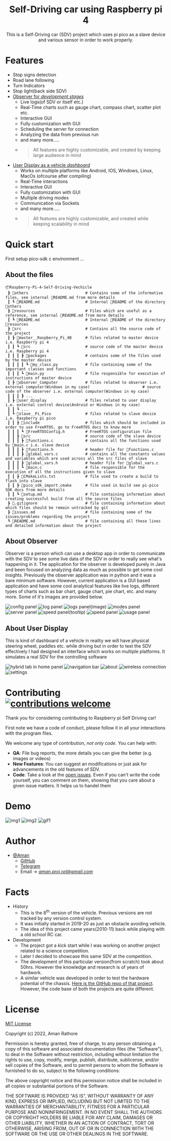 <div align="center">
  <!-- <img src="./img/ff_logo2013.png" width="200px"> -->
  <h1>Self-Driving car using Raspberry pi 4</h1>
</div>

<p align="center">
  This is a Self-Driving car (SDV) project which uses pi pico as a slave device and various sensor in order to work properly.
  <!-- TODO add some of the github badges and shields-->
</p>


# Features

* Stop signs detection
* Road lane following
* Turn Indicators
* Stop light(back side SDV)
* [Observer for *development stages*](#about-observer)
  * Live logs(of SDV or itself etc.)
  * Real-Time charts such as gauge chart, compass chart, scatter plot etc.
  * Interactive GUI
  * Fully customization with GUI
  * Scheduling the server for connection
  * Analyzing the data from previous run
  * and many more.....
  * > All features are highly customizable, and created by keeping large audience in mind
* [User Display as a vehicle *dashboard*](#about-user-display)
  * Works on multiple platforms like Android, IOS, Windows, Linux, MacOs (ofcourse after compiling)
  * Real-Time interactions
  * Interactive GUI
  * Fully customization with GUI
  * Multiple driving modes
  * Communication via Sockets
  * and many more.....
  * > All features are highly customizable, and created while keeping scalability in mind

# Quick start

First setup pico-sdk c environment ...

## About the files
```
📦Raspberry-Pi-4-Self-Driving-Vechicle
 ┣ 📂others                         # Contains some of the informative files, see internal 📜README.md from more details
 ┃ ┗ 📜README.md                    # Internal 📜README of the directory 📂others
 ┣ 📂resources                      # Files which are useful as a reference, see internal 📜README.md from more details
 ┃ ┗ 📜README.md                    # Internal 📜README of the directory 📂resources
 ┣ 📂src                            # Contains all the source code of the project
 ┃ ┣ 📂master__Raspberry_Pi_4B      # files related to master device i.e. Raspberry pi 4
 ┃ ┃ ┗ 📂src                        # source code of the master device i.e. Raspberry pi 4
 ┃ ┃ ┃ ┣ 📂packages                 # contains some of the files used by the master device
 ┃ ┃ ┃ ┃ ┗ 📜my_class.py            # file containing some of the important classes and functions
 ┃ ┃ ┃ ┗ 📜main.py                  # file responsible for execution of instructions of master device
 ┃ ┣ 📂observer_Computer            # files related to observer i.e. external computer(Windows in my case)                       # source code of the observer i.e. external computer(Windows in my case)
 ┃ ┃ ┃ ┣ ...
 ┃ ┣ 📂user_display                 # files related to user display i.e. external control device(Android or Windows in my case)
 ┃ ┃ ┗ ...
 ┃ ┗ 📂slave__Pi_Pico               # files related to slave device i.e. Raspberry pi pico
 ┃ ┃ ┣ 📂include                    # files which should be included in order to use FreeRTOS. go to FreeRTOS docs to know more
 ┃ ┃ ┃ ┗ 📜FreeRTOSConfig.h         # FreeRTOS configuration file
 ┃ ┃ ┣ 📂src                        # source code of the slave device
 ┃ ┃ ┃ ┣ 📜functions.c              # contains all the functions used by 📜main.c i.e. slave device
 ┃ ┃ ┃ ┣ 📜functions.h              # header file for 📜functions.c
 ┃ ┃ ┃ ┣ 📜global_vars.c            # contains all the constants values and variables which are used across all the src files of slave
 ┃ ┃ ┃ ┣ 📜global_vars.h            # header file for 📜global_vars.c
 ┃ ┃ ┃ ┗ 📜main.c                   # file responsible for the execution of all the instructions given to slave 
 ┃ ┃ ┣ 📜CMakeLists.txt             # file used to create a build to flash into slave
 ┃ ┃ ┣ 📜pico_sdk_import.cmake      # file used in build see pi-pico SDK docs from more details
 ┃ ┃ ┗ 📜setup.md                   # file containing information about creating successful build from all the source files
 ┣ 📜.gitignore                     # file containing information about which files should be remain untracked by git
 ┣ 📜issues.md                      # file containing some of the issues/problems regarding the project
 ┗ 📜README.md                      # file containing all these lines and detailed information about the project
```
## About Observer
Observer is a person which can use a desktop app in order to communicate with the SDV to see some live data of the SDV in order to really see what's happening in it. The application for the observer is developed purely in Java and been focused on analyzing data as much as possible to get some cool insights.
Previously the observer application was in python and it was a bare minimum software. However, current application is a GUI based application and have some cool analytical features like live logs, different types of charts such as bar chart, gauge chart, pie chart, etc. and many more. Some of it's images are provided below. 

![config panel](https://github.com/AmanRathoreP/AmanRathoreP/blob/main/imgs/config%20panel.png)
![log panel](https://github.com/AmanRathoreP/AmanRathoreP/blob/main/imgs/log%20panel.gif)
![logs panel(image)](https://github.com/AmanRathoreP/AmanRathoreP/blob/main/imgs/logs%20panel(image).png)
![modes panel](https://github.com/AmanRathoreP/AmanRathoreP/blob/main/imgs/modes%20panel.gif)
![server panel](https://github.com/AmanRathoreP/AmanRathoreP/blob/main/imgs/server%20panel.gif)
![speed panel(tooltip)](https://github.com/AmanRathoreP/AmanRathoreP/blob/main/imgs/speed%20panel(tooltip).png)
![speed panel](https://github.com/AmanRathoreP/AmanRathoreP/blob/main/imgs/speed%20panel.gif)
![usage panel](https://github.com/AmanRathoreP/AmanRathoreP/blob/main/imgs/usage%20panel.png)

## About User Display
This is kind of dashboard of a vehicle in reality we will have physical steering wheel, paddles etc. while driving but in order to test the SDV effectively I had designed an interface which works on multiple platforms. It simulates a real SDV for the controlling software

![hybrid tab in home panel](https://github.com/AmanRathoreP/AmanRathoreP/blob/main/imgs/SDV's%20app%20(hybrid%20tab%20in%20home%20panel).jpeg)
![navigation bar](https://github.com/AmanRathoreP/AmanRathoreP/blob/main/imgs/SDV's%20app%20(navigation%20bar).jpeg)
![about](https://github.com/AmanRathoreP/AmanRathoreP/blob/main/imgs/SDV's%20app%20(about).jpeg)
![wireless connection](https://github.com/AmanRathoreP/AmanRathoreP/blob/main/imgs/SDV's%20app%20(wireless%20connection).jpeg)
![settings](https://github.com/AmanRathoreP/AmanRathoreP/blob/main/imgs/SDV's%20app%20(settings).jpeg)

# Contributing [![contributions welcome](https://img.shields.io/badge/contributions-welcome-brightgreen.svg?style=flat)](issues.md)

Thank you for considering contributing to Raspberry pi Self Driving car!

First note we have a code of conduct, please follow it in all your interactions with the program files.

We welcome any type of contribution, _not only code_. You can help with:
- **QA**: File bug reports, the more details you can give the better (e.g. images or videos)
- **New Features**: You can suggest an modifications or just ask for advancements in the old features of SDV.
- **Code**: Take a look at the [open issues](issues.md). Even if you can't write the code yourself, you can comment on them, showing that you care about a given issue matters. It helps us to handel them

# Demo

<!-- You can find some of the images or videos [here](demo.md) -->
![img1](https://github.com/AmanRathoreP/AmanRathoreP/blob/main/imgs/20230122_092916.jpg)
![img2](https://github.com/AmanRathoreP/AmanRathoreP/blob/main/imgs/20230122_092934.jpg)
![gif1](https://github.com/AmanRathoreP/AmanRathoreP/blob/main/imgs/20230119_105513_AdobeExpress%20(1).gif)

# Author

- [@Aman](https://www.github.com/AmanRathoreP)
   - [GitHub](https://www.github.com/AmanRathoreM)
   - [Telegram](https://t.me/aman0864)
   - Email -> *aman.proj.rel@gmail.com*

# Facts
- History
  - This is the 8<sup>th</sup> version of the vehicle. Previous versions are not tracked by any version control system.
  - It was initially started in 2019-20 as just an obstacle avoiding vehicle.
  - The idea of this project came years(2010-11) back while playing with a old school RC car.
- Development
  - The project got a kick start while I was working on another project related to a science competition.
  - Later I decided to showcase this same SDV at the competition.
  - The development of this particular version(from scratch) took about 50hrs. However the knowledge and research is of years of hardwork.
  - A similar vehicle was developed in order to test the hardware potential of the chassis. [Here is the GitHub repo of that project](https://github.com/AmanRathoreP/Bluetooth-wireless-car-with-various-features "Bluetooth-wireless-car-with-various-features"). However, the code base of both the projects are quite different.
# License

[MIT License](https://choosealicense.com/licenses/mit/)

Copyright (c) 2022, Aman Rathore

Permission is hereby granted, free of charge, to any person obtaining a copy
of this software and associated documentation files (the "Software"), to deal
in the Software without restriction, including without limitation the rights
to use, copy, modify, merge, publish, distribute, sublicense, and/or sell
copies of the Software, and to permit persons to whom the Software is
furnished to do so, subject to the following conditions:

The above copyright notice and this permission notice shall be included in all
copies or substantial portions of the Software.

THE SOFTWARE IS PROVIDED "AS IS", WITHOUT WARRANTY OF ANY KIND, EXPRESS OR
IMPLIED, INCLUDING BUT NOT LIMITED TO THE WARRANTIES OF MERCHANTABILITY,
FITNESS FOR A PARTICULAR PURPOSE AND NONINFRINGEMENT. IN NO EVENT SHALL THE
AUTHORS OR COPYRIGHT HOLDERS BE LIABLE FOR ANY CLAIM, DAMAGES OR OTHER
LIABILITY, WHETHER IN AN ACTION OF CONTRACT, TORT OR OTHERWISE, ARISING FROM,
OUT OF OR IN CONNECTION WITH THE SOFTWARE OR THE USE OR OTHER DEALINGS IN THE
SOFTWARE.